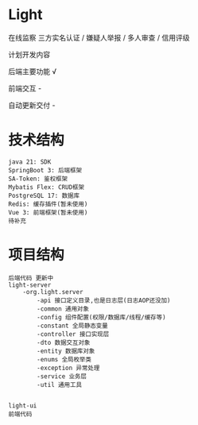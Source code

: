 # Light
在线监察
三方实名认证 / 嫌疑人举报 / 多人审查 / 信用评级

计划开发内容

后端主要功能 √

前端交互 -

自动更新交付 -

# 技术结构

```
java 21: SDK
SpringBoot 3: 后端框架
SA-Token: 鉴权框架
Mybatis Flex: CRUD框架
PostgreSQL 17: 数据库
Redis: 缓存插件(暂未使用)
Vue 3: 前端框架(暂未使用)
待补充
```

# 项目结构
```
后端代码 更新中
light-server
    -org.light.server
        -api 接口定义目录,也是日志层(日志AOP还没加)
        -common 通用对象
        -config 组件配置(权限/数据库/线程/缓存等)
        -constant 全局静态变量
        -controller 接口实现层
        -dto 数据交互对象
        -entity 数据库对象
        -enums 全局枚举类
        -exception 异常处理
        -service 业务层
        -util 通用工具


light-ui
前端代码
```
